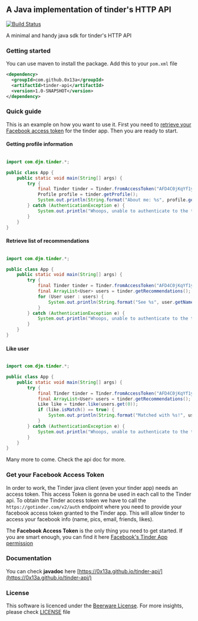 ## A Java implementation of tinder's HTTP API

[![Build Status](https://travis-ci.org/0x13a/tinder-api.svg?branch=master)](https://travis-ci.org/0x13a/tinder-api)

A minimal and handy java sdk for tinder's HTTP API

### Getting started

You can use maven to install the package. Add this to your `pom.xml` file

```xml
<dependency>
  <groupId>com.github.0x13a</groupId>
  <artifactId>tinder-api</artifactId>
  <version>1.0-SNAPSHOT</version>
</dependency>
```

### Quick guide

This is an example on how you want to use it. First you need to [retrieve your Facebook access token](#get-your-facebook-access-token) for the tinder app. Then you are ready to start.

#### Getting profile information

```java

import com.djm.tinder.*;

public class App {
    public static void main(String[] args) {
        try {
            final Tinder tinder = Tinder.fromAccessToken("AFD4C0jKqYf1y1NWeJzaZ8Vv0r4kNaXD");
            Profile profile = tinder.getProfile();
            System.out.println(String.format("About me: %s", profile.getName()));
        } catch (AuthenticationException e) {
            System.out.println("Whoops, unable to authenticate to the tinder API. Check your Facebook access token / app's permissions.");
        }
    }
}
```

#### Retrieve list of recommendations

```java

import com.djm.tinder.*;

public class App {
    public static void main(String[] args) {
        try {
            final Tinder tinder = Tinder.fromAccessToken("AFD4C0jKqYf1y1NWeJzaZ8Vv0r4kNaXD");
            final ArrayList<User> users = tinder.getRecommendations();
            for (User user : users) {
                System.out.println(String.format("See %s", user.getName()));
            }
        } catch (AuthenticationException e) {
            System.out.println("Whoops, unable to authenticate to the tinder API. Check your Facebook access token / app's permissions.");
        }
    }
}
```

#### Like user

```java

import com.djm.tinder.*;

public class App {
    public static void main(String[] args) {
        try {
            final Tinder tinder = Tinder.fromAccessToken("AFD4C0jKqYf1y1NWeJzaZ8Vv0r4kNaXD");
            final ArrayList<User> users = tinder.getRecommendations();
            Like like = tinder.like(users.get(0));
            if (like.isMatch() == true) {
                System.out.println(String.format("Matched with %s!", user.getName()));
            }
        } catch (AuthenticationException e) {
            System.out.println("Whoops, unable to authenticate to the tinder API. Check your Facebook access token / app's permissions.");
        }
    }
}
```

Many more to come. Check the api doc for more.

### Get your Facebook Access Token

In order to work, the Tinder java client (even your tinder app) needs an access token.
This access Token is gonna be used in each call to the Tinder api. To obtain the Tinder access token we have to call the `https://gotinder.com/v2/auth` endpoint
where you need to provide your facebook access token
granted to the Tinder app. This will allow tinder to access your facebook info (name, pics, email, friends, likes).

The **Facebook Access Token** is the only thing you need to get started.
If you are smart enough, you can find it here [Facebook's Tinder App permission](https://www.facebook.com/v2.6/dialog/oauth?redirect_uri=fb464891386855067%3A%2F%2Fauthorize%2F&scope=user_birthday,user_photos,user_education_history,email,user_relationship_details,user_friends,user_work_history,user_likes&response_type=token%2Csigned_request&client_id=464891386855067)

### Documentation

You can check **javadoc** here [https://0x13a.github.io/tinder-api/](https://0x13a.github.io/tinder-api/)

### License

This software is licenced under the [Beerware License](https://fedoraproject.org/wiki/Licensing/Beerware). For more insights, please check [LICENSE](LICENSE) file